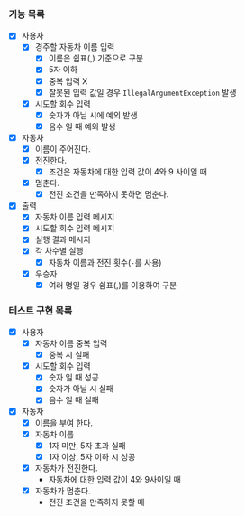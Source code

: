 ### 기능 목록

- [x] 사용자
    - [x] 경주할 자동차 이름 입력
        - [x] 이름은 쉽표(,) 기준으로 구분
        - [x] 5자 이하
        - [x] 중복 입력 X
        - [x] 잘못된 입력 값일 경우 `IllegalArgumentException` 발생
    - [x] 시도할 회수 입력
        - [x] 숫자가 아닐 시에 예외 발생
        - [x] 음수 일 때 예외 발생
- [x] 자동차
    - [x] 이름이 주어진다.
    - [x] 전진한다.
        - [x] 조건은 자동차에 대한 입력 값이 4와 9 사이일 때
    - [x] 멈춘다.
        - [x] 전진 조건을 만족하지 못하면 멈춘다.
- [x]  출력
    - [x] 자동차 이름 입력 메시지
    - [x] 시도할 회수 입력 메시지
    - [x] 실행 결과 메시지
    - [x] 각 차수별 실행
        - [x] 자동차 이름과 전진 횟수(`-`를 사용)
    - [x] 우승자
        - [x] 여러 명일 경우 쉼표(,)를 이용하여 구분

### 테스트 구현 목록

- [x] 사용자
    - [x] 자동차 이름 중복 입력
        - [x] 중복 시 실패
    - [x] 시도할 회수 입력
        - [x] 숫자 일 때 성공
        - [x] 숫자가 아닐 시 실패
        - [x] 음수 일 때 실패
- [x] 자동차
    - [x] 이름을 부여 한다.
    - [x] 자동차 이름
        - [x] 1자 미만, 5자 초과 실패
        - [x] 1자 이상, 5자 이하 시 성공
    - [x] 자동차가 전진한다.
        - 자동차에 대한 입력 값이 4와 9사이일 때
    - [x] 자동차가 멈춘다.
        - 전진 조건을 만족하지 못할 때